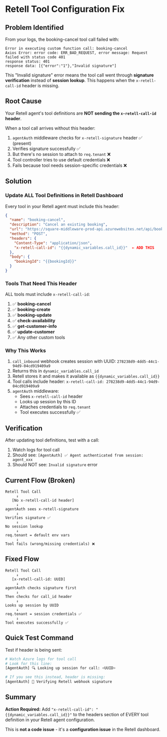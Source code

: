 # Retell Tool Configuration Fix

## Problem Identified

From your logs, the booking-cancel tool call failed with:

```
Error in executing custom function call: booking-cancel
Axios Error: error code: ERR_BAD_REQUEST, error message: Request failed with status code 401
response status: 401
response data: [{"error":"1"},"Invalid signature"]
```

This "Invalid signature" error means the tool call went through **signature verification** instead of
**session lookup**. This happens when the `x-retell-call-id` header is missing.

## Root Cause

Your Retell agent's tool definitions are **NOT sending the `x-retell-call-id` header**.

When a tool call arrives without this header:

1. `agentAuth` middleware checks for `x-retell-signature` header ✅ (present)
2. Verifies signature successfully ✅
3. But there's no session to attach to `req.tenant` ❌
4. Tool controller tries to use default credentials ❌
5. Fails because tool needs session-specific credentials ❌

## Solution

### Update ALL Tool Definitions in Retell Dashboard

Every tool in your Retell agent must include this header:

```json
{
  "name": "booking-cancel",
  "description": "Cancel an existing booking",
  "url": "https://square-middleware-prod-api.azurewebsites.net/api/bookings/cancel",
  "method": "POST",
  "headers": {
    "Content-Type": "application/json",
    "x-retell-call-id": "{{dynamic_variables.call_id}}"  ← ADD THIS
  },
  "body": {
    "bookingId": "{{bookingId}}"
  }
}
```

### Tools That Need This Header

ALL tools must include `x-retell-call-id`:

1. ✅ **booking-cancel**
2. ✅ **booking-create**
3. ✅ **booking-update**
4. ✅ **check-availability**
5. ✅ **get-customer-info**
6. ✅ **update-customer**
7. ✅ Any other custom tools

### Why This Works

1. `call_inbound` webhook creates session with UUID: `278238d9-4dd5-44c1-94d9-04cd919409a9`
2. Returns this in `dynamic_variables.call_id`
3. Retell stores it and makes it available as `{{dynamic_variables.call_id}}`
4. Tool calls include header: `x-retell-call-id: 278238d9-4dd5-44c1-94d9-04cd919409a9`
5. `agentAuth` middleware:
   - Sees `x-retell-call-id` header
   - Looks up session by this ID
   - Attaches credentials to `req.tenant`
   - Tool executes successfully ✅

## Verification

After updating tool definitions, test with a call:

1. Watch logs for tool call
2. Should see: `[AgentAuth] ✅ Agent authenticated from session: agent_xxx`
3. Should NOT see: `Invalid signature` error

## Current Flow (Broken)

```
Retell Tool Call
     ↓
   [No x-retell-call-id header]
     ↓
agentAuth sees x-retell-signature
     ↓
Verifies signature ✅
     ↓
No session lookup
     ↓
req.tenant = default env vars
     ↓
Tool fails (wrong/missing credentials) ❌
```

## Fixed Flow

```
Retell Tool Call
     ↓
   [x-retell-call-id: UUID]
     ↓
agentAuth checks signature first
     ↓
Then checks for call_id header
     ↓
Looks up session by UUID
     ↓
req.tenant = session credentials ✅
     ↓
Tool executes successfully ✅
```

## Quick Test Command

Test if header is being sent:

```bash
# Watch Azure logs for tool call
# Look for this line:
[AgentAuth] 🔍 Looking up session for call: <UUID>

# If you see this instead, header is missing:
[AgentAuth] 🔐 Verifying Retell webhook signature
```

## Summary

**Action Required:** Add `"x-retell-call-id": "{{dynamic_variables.call_id}}"` to the headers section of EVERY
tool definition in your Retell agent configuration.

This is **not a code issue** - it's a **configuration issue** in the Retell dashboard.
